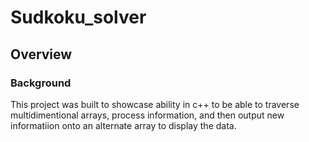 # Sudkoku_solver

## Overview

### Background

This project was built to showcase ability in c++ to be able to traverse multidimentional arrays,
process information, and then output new informatiion onto an alternate array to display the data.

